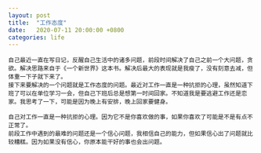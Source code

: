```yaml
---
layout: post
title:  "工作态度"
date:   2020-07-11 20:00:00 +0800
categories: life
---
```

    自己最近一直在写日记，反醒自己生活中的诸多问题，前段时间解决了自己之前一个大问题，贪欲。解决思路来自于《一个新世界》这本书。解决后最大的表现就是我瘦了，没有刻意去减，但体重一下子就下来了。
    接下来要解决的一个问题就是工作态度的问题。最近对工作一直是一种抗拒的心理，虽然知道下班了可以在单位学习一会，但自己下班后总是想第一时间回家。不知道我是要逃避工作还是恋家。我思考了一下，可能是因为晚上有安排，晚上回家要健身。

    自己对工作一直是一种抗拒的心理。因为它不是你喜欢做的事，如果你喜欢了可能是不是有点不正常了。
    前段工作中遇到的最难的问题还是一个信心问题，我相信自己的能力，但如果信心出了问题就比较糟糕。因为如果没有信心，你原本能干好的事也会出问题。